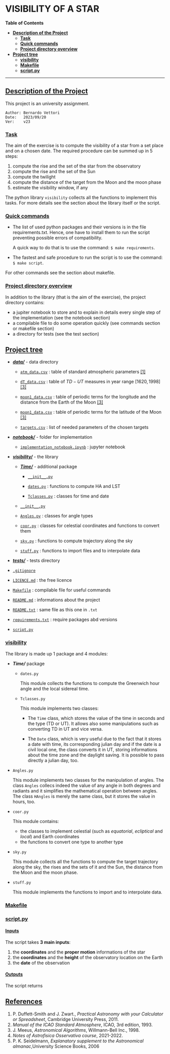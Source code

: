 
# VISIBILITY OF A STAR

**Table of Contents**<a id='toc0_'></a> 

- [**Description of the Project**](#toc1_)
    - [**Task**](#toc1_1_)
    - [**Quick commands**](#toc1_2_)
    - [**Project directory overview**](#toc1_3_)
- [**Project tree**](#toc2_)
    - [**visibility**](#toc2_1_)
    - [**Makefile**](#toc2_2_)
    - [**script.py**](#toc2_3_)


---

## <a id='toc1_'></a>[Description of the Project](#toc0_)

This project is an university assignment.

```
Author: Bernardo Vettori
Date:   2023/09/20
Ver:    v23
```

### <a id='toc1_1_'></a>[Task](#toc0_)

The aim of the exercise is to compute the visibility of a star from a set place and on a chosen date. The required procedure can be summed up in 5 steps:

1. compute the rise and the set of the star from the observatory
2. compute the rise and the set of the Sun
3. compute the twilight
4. compute the distance of the target from the Moon and the moon phase
5. estimate the visibility window, if any

The python library `visibility` collects all the functions to implement this tasks. For more details see the section about the library itself or the script.

### <a id='toc1_2_'></a>[Quick commands](#toc0_)

- The list of used python packages and their versions is in the file requirements.txt. Hence, one have to install them to run the script preventing possible errors of compatibility.

    A quick way to do that is to use the command: `$ make requirements`.

- The fastest and safe procedure to run the script is to use the command: `$ make script`.

For other commands see the section about makefile.

### <a id='toc1_3_'></a>[Project directory overview](#toc0_)

In addition to the library (that is the aim of the exercise), the project directory contains:

- a jupiter notebook to store and to explain in details every single step of the implementation (see the notebook section)
- a compilable file to do some operation quickly (see commands section or makefile section)
- a directory for tests (see the test section)


## <a id='toc2_'></a>[Project tree](#toc0_)

- [***data/***](data) - data directory

    - [`atm_data.csv`](data/atm_data.csv) : table of standard atmospheric parameters [[1]](#2_icao)

    - [`dT_data.csv`](data/dT_data.csv) : table of $TD - UT$ measures in year range $[1620,1998]$ [[3]](#3_meus)

    - [`moon1_data.csv`](data/moon1_data.csv) : table of periodic terms for the longitude and the distance from the Earth of the Moon [[3]](#3_meus) 

    - [`moon1_data.csv`](data/moon1_data.csv) : table of periodic terms for the latitude of the Moon [[3]](#3_meus)

    - [`targets.csv`](data/targets.csv) : list of needed parameters of the chosen targets

- [***notebook/***](notebook) - folder for implementation

    - [`implementation_notebook.ipynb`](notebook/implementation_notebook.ipynb) : jupyter notebook

- [***visibility/***](visibility) - the library

    - [***Time/***](visibility/Time) - additional package

        - [`__init__.py`](visibility/Time/__init__.py)

        - [`dates.py`](visibility/Time/dates.py) : functions to compute HA and LST

        - [`Tclasses.py`](visibility/Time/Tclasses.py) : classes for time and date

    - [`__init__.py`](visibility/__init__.py)

    - [`Angles.py`](visibility/Angles.py) : classes for angle types

    - [`coor.py`](visibility/coor.py) : classes for celestial coordinates and functions to convert them

    - [`sky.py`](visibility/sky.py) : functions to compute trajectory along the sky
    
    - [`stuff.py`](visibility/stuff.py) : functions to import files and to interpolate data

- [***tests/***](tests) - tests directory

- [`.gitignore`](.gitignore)

- [`LICENCE.md`](LICENCE.md) : the free licence

- [`Makefile`](Makefile) : compilable file for useful commands

- [`README.md`](README.md) : informations about the project     

- [`README.txt`](README.txt) : same file as this one in `.txt`

- [`requirements.txt`](requirements.txt) : require packages abd versions

- [`script.py`](script.py)
        

### <a id='toc2_1_'></a>[visibility](#toc0_)

The library is made up 1 package and 4 modules:

- **_Time/_** package
    - `dates.py`
    
        This module collects the functions to compute the Greenwich hour angle and the local sidereal time.

    - `Tclasses.py`

        This module implements two classes:

        - The `Time` class, which stores the value of the time in seconds and the type (TD or UT). It allows also some manipulations such as converting TD in UT and vice versa.

        - The `Date` class, which is very useful due to the fact that it stores a date with time, its corresponding julian day and if the date is a civil local one, the class converts it in UT, storing informations about the time zone and the daylight saving. It is possible to pass directly a julian day, too.

- `Angles.py`

    This module implements two classes for the manipulation of angles. The class `Angles` collecs indeed the value of any angle in both degrees and radiants and it simplifies the mathematical operation between angles. The class `HAngles` is merely the same class, but it stores the value in hours, too. 

- `coor.py` 

    This module contains:
    
    - the classes to implement celestial  (such as _equatorial_, _ecliptical_ and _local_) and Earth coordinates
    - the functions to convert one type to another type

- `sky.py` 

    This module collects all the functions to compute the target trajectory along the sky, the rises and the sets of it and the Sun, the distance from the Moon and the moon phase.  

- `stuff.py` 

    This module implements the functions to import and to interpolate data.

### <a id='toc2_2_'></a>[Makefile](#toc0_)


### <a id='toc2_3_'></a>[script.py](#toc0_)

#### <a id='toc2_1_'></a>[Inputs](#toc0_)

The script takes **3 main inputs**: 

1. the **coordinates** and the **proper motion** informations of the star
2. the **coordinates** and the **height** of the observatory location on the Earth
3. the **date** of the observation

#### <a id='toc2_2_'></a>[Outputs](#toc0_)

The script returns 

## <a id='toc3_'></a>[References](#toc0_)

1. <a id='1_smith'></a> P. Duffett-Smith and J. Zwart., _Practical Astronomy with your Calculator or Spreadsheet_, Cambridge University Press, 2011.
2. <a id='2_icao'></a> _Manual of the ICAO Standard Atmosphere_, ICAO, 3rd edition, 1993.
3. <a id='3_meus'></a> J. Meeus, _Astronomical Algorithms_, Willmann-Bell Inc., 1998.
4. <a id='4_notes'></a> _Notes of Astrofisica Osservativa course_, 2021-2022.
5. <a id='5_almanac'></a> P. K. Seidelmann, _Explanatory supplement to the Astronomical almanac_,University Science Books, 2006
